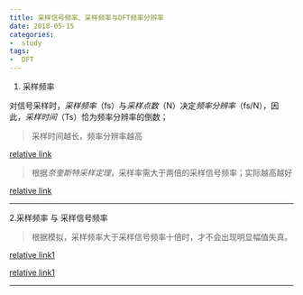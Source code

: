 ```yaml
---
title: 采样信号频率、采样频率与DFT频率分辨率
date: 2018-05-15
categories: 
-  study
tags:
-  DFT
---
```


1. 采样频率

对信号采样时，*采样频率*（fs）与*采样点数*（N）决定*频率分辨率*（fs/N），因此，*采样时间*（Ts）恰为频率分辨率的倒数；

>采样时间越长，频率分辨率越高

[relative link](https://www.zhihu.com/question/26767010)

>根据*奈奎斯特采样定理*，采样率需大于两倍的采样信号频率；实际越高越好

[relative link](http://blog.163.com/tianyake@yeah/blog/static/74933141201072411758305/)

---

2.采样频率 与 采样信号频率

>根据模拟，采样频率大于采样信号频率十倍时，才不会出现明显幅值失真。

[relative link1](https://zhuanlan.zhihu.com/p/22461380)

[relative link1](https://wenku.baidu.com/view/e032c30d102de2bd960588ec.html)

---

